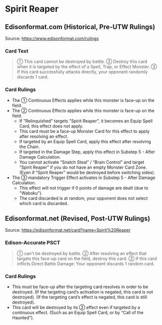 # Spirit Reaper

## Edisonformat.com (Historical, Pre-UTW Rulings)

Source: https://www.edisonformat.com/rulings

### Card Text

> ① This card cannot be destroyed by battle. ② Destroy this card when it is targeted by the effect of a Spell, Trap, or Effect Monster. ③ If this card successfully attacks directly, your opponent randomly discards 1 card.

### Card Rulings

*   The ① Continuous Effects applies while this monster is face-up on the field.
*   The ② Continuous Effects applies while this monster is face-up on the field.
    *   If "Relinquished" targets "Spirit Reaper", it becomes an Equip Spell Card, this effect does not apply.
    *   This card must be a face-up Monster Card for this effect to apply after resolving an effect.
    *   If targeted by an Equip Spell Card, apply this effect after resolving the Chain.
    *   If targeted in the Damage Step, apply this effect in Substep 5 - After Damage Calculation.
    *   You cannot activate “Snatch Steal” / “Brain Control” and target “Spirit Reaper” if you do not have an empty Monster Card Zone. (Even if “Spirit Reaper” would be destroyed before switching sides).
*   The ③ mandatory Trigger Effect activates in Substep 5 - After Damage Calculation.
    *   This effect will not trigger if 0 points of damage are dealt (due to "Waboku").
    *   The card discarded is at random, your opponent does not select which card is discarded.

## Edisonformat.net (Revised, Post-UTW Rulings)

Source: https://edisonformat.net/card?name=Spirit%20Reaper

### Edison-Accurate PSCT

> ① can't be destroyed by battle.
> ② After resolving an effect that targets this face-up card on the field, destroy this card.
> ③ If this card inflicts Direct Battle Damage:
> Your opponent discards 1 random card.

### Card Rulings

*   This must be face-up after the targeting card resolves in order to be destroyed.
(If the targeting card’s activation is negated, this card is not destroyed).
(If the targeting card’s effect is negated, this card is still destroyed).
*   This card will be destroyed by its ② effect even if targeted by a continuous effect.
(Such as an Equip Spell Card, or by “Call of the Haunted”).
            